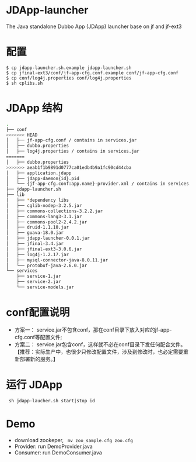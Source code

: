 # JDApp-launcher
The Java standalone Dubbo App (JDApp) launcher base on jf and jf-ext3

# 配置
```
$ cp jdapp-launcher.sh.example jdapp-launcher.sh
$ cp jfinal-ext3/conf/jf-app-cfg.conf.example conf/jf-app-cfg.conf
$ cp conf/log4j.properties conf/log4j.properties
$ sh cplibs.sh
```

# JDApp 结构

```bash
.
├── conf
<<<<<<< HEAD
│   ├── jf-app-cfg.conf / contains in services.jar
│   ├── dubbo.properties
│   ├── log4j.properties / contains in services.jar
=======
│   ├── dubbo.properties
>>>>>>> aeab1f1b9891d0777ca01edb4b9a1fc90cd44cba
│   ├── application.jdapp
│   ├── jdapp-daemon{id}.pid
│   └── {jf-app-cfg.conf:app.name}-provider.xml / contains in services.jar
├── jdapp-launcher.sh
├── lib
│   ├── *dependency libs
│   ├── cglib-nodep-3.2.5.jar
│   ├── commons-collections-3.2.2.jar
│   ├── commons-lang3-3.1.jar
│   ├── commons-pool2-2.4.2.jar
│   ├── druid-1.1.10.jar
│   ├── guava-18.0.jar
│   ├── jdapp-launcher-0.0.1.jar
│   ├── jfinal-3.4.jar
│   ├── jfinal-ext3-3.0.6.jar
│   ├── log4j-1.2.17.jar
│   ├── mysql-connector-java-8.0.11.jar
│   └── protobuf-java-2.6.0.jar
└── services
    ├── service-1.jar
    ├── service-2.jar
    └── service-models.jar

```
# conf配置说明

- 方案一： service.jar不包含conf，那在conf目录下放入对应的jf-app-cfg.conf等配置文件;
- 方案二： service.jar包含conf，这样就不必在conf目录下发任何配合文件。【推荐：实际生产中，也很少只修改配置文件，涉及到修改时，也必定需要重新部署新的服务。】

# 运行 JDApp

``` sh jdapp-laucher.sh start|stop id```

# Demo

- download zookeper, ``` mv zoo_sample.cfg zoo.cfg```
- Provider: run DemoProvider.java
- Consumer: run DemoConsumer.java
